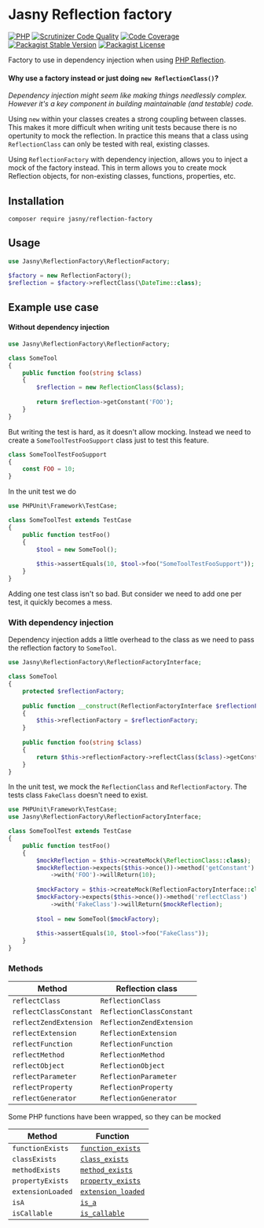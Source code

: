 Jasny Reflection factory
===

[![PHP](https://github.com/jasny/reflection-factory/actions/workflows/php.yml/badge.svg)](https://github.com/jasny/reflection-factory/actions/workflows/php.yml)
[![Scrutinizer Code Quality](https://scrutinizer-ci.com/g/jasny/reflection-factory/badges/quality-score.png?b=master)](https://scrutinizer-ci.com/g/jasny/reflection-factory/?branch=master)
[![Code Coverage](https://scrutinizer-ci.com/g/jasny/reflection-factory/badges/coverage.png?b=master)](https://scrutinizer-ci.com/g/jasny/reflection-factory/?branch=master)
[![Packagist Stable Version](https://img.shields.io/packagist/v/jasny/reflection-factory.svg)](https://packagist.org/packages/jasny/reflection-factory)
[![Packagist License](https://img.shields.io/packagist/l/jasny/reflection-factory.svg)](https://packagist.org/packages/jasny/reflection-factory)

Factory to use in dependency injection when using [PHP Reflection](https://php.net/reflection).

#### Why use a factory instead or just doing `new ReflectionClass()`?

_Dependency injection might seem like making things needlessly complex. However it's a key component in building
maintainable (and testable) code._

Using `new` within your classes creates a strong coupling between classes. This makes it more difficult when writing
unit tests because there is no opertunity to mock the reflection. In practice this means that a class using
`ReflectionClass` can only be tested with real, existing classes.

Using `ReflectionFactory` with dependency injection, allows you to inject a mock of the factory instead. This in
term allows you to create mock Reflection objects, for non-existing classes, functions, properties, etc.

Installation
---

    composer require jasny/reflection-factory

Usage
---

```php
use Jasny\ReflectionFactory\ReflectionFactory;

$factory = new ReflectionFactory();
$reflection = $factory->reflectClass(\DateTime::class);
```

Example use case
---

#### Without dependency injection

```php
use Jasny\ReflectionFactory\ReflectionFactory;

class SomeTool
{
    public function foo(string $class)
    {
        $reflection = new ReflectionClass($class);
        
        return $reflection->getConstant('FOO');
    }
}
```

But writing the test is hard, as it doesn't allow mocking. Instead we need to create a `SomeToolTestFooSupport` class
just to test this feature.

```php
class SomeToolTestFooSupport
{
    const FOO = 10;
}
```

In the unit test we do

```php
use PHPUnit\Framework\TestCase;

class SomeToolTest extends TestCase
{
    public function testFoo()
    {
        $tool = new SomeTool();
        
        $this->assertEquals(10, $tool->foo("SomeToolTestFooSupport"));
    }
}
```

Adding one test class isn't so bad. But consider we need to add one per test, it quickly becomes a mess.

### With dependency injection

Dependency injection adds a little overhead to the class as we need to pass the reflection factory to `SomeTool`.

```php
use Jasny\ReflectionFactory\ReflectionFactoryInterface;

class SomeTool
{
    protected $reflectionFactory;
    
    public function __construct(ReflectionFactoryInterface $reflectionFactory)
    {
        $this->reflectionFactory = $reflectionFactory;    
    }
    
    public function foo(string $class)
    {
        return $this->reflectionFactory->reflectClass($class)->getConstant('FOO');
    }
}
```

In the unit test, we mock the `ReflectionClass` and `ReflectionFactory`. The tests class `FakeClass` doesn't need
to exist.

```php
use PHPUnit\Framework\TestCase;
use Jasny\ReflectionFactory\ReflectionFactoryInterface;

class SomeToolTest extends TestCase
{
    public function testFoo()
    {
        $mockReflection = $this->createMock(\ReflectionClass::class);
        $mockReflection->expects($this->once())->method('getConstant')
            ->with('FOO')->willReturn(10);
            
        $mockFactory = $this->createMock(ReflectionFactoryInterface::class);
        $mockFactory->expects($this->once())->method('reflectClass')
            ->with('FakeClass')->willReturn($mockReflection);
            
        $tool = new SomeTool($mockFactory);
        
        $this->assertEquals(10, $tool->foo("FakeClass"));
    }
}
```

### Methods

| Method                       | Reflection class                         |
| ---------------------------- | ---------------------------------------- |
| `reflectClass`               | `ReflectionClass`                        |
| `reflectClassConstant`       | `ReflectionClassConstant`                |
| `reflectZendExtension`       | `ReflectionZendExtension`                |
| `reflectExtension`           | `ReflectionExtension`                    |
| `reflectFunction`            | `ReflectionFunction`                     |
| `reflectMethod`              | `ReflectionMethod`                       |
| `reflectObject`              | `ReflectionObject`                       |
| `reflectParameter`           | `ReflectionParameter`                    |
| `reflectProperty`            | `ReflectionProperty`                     |
| `reflectGenerator`           | `ReflectionGenerator`                    |

Some PHP functions have been wrapped, so they can be mocked

| Method                       | Function                                               |
| ---------------------------- | ------------------------------------------------------ |
| `functionExists`             | [`function_exists`](https://php.net/function_exists)   |
| `classExists`                | [`class_exists`](https://php.net/class_exists)         |
| `methodExists`               | [`method_exists`](https://php.net/method_exists)       |
| `propertyExists`             | [`property_exists`](https://php.net/property_exists)   |
| `extensionLoaded`            | [`extension_loaded`](https://php.net/extension_loaded) |
| `isA`                        | [`is_a`](https://php.net/is_a)                         |
| `isCallable`                 | [`is_callable`](https://php.net/is_callable)           |


